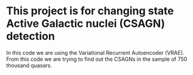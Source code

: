 # This project is for changing state Active Galactic nuclei (CSAGN) detection

In this code we are using the Variational Recurrent Autoencoder (VRAE). From this code we are trying to find out the CSAGNs in the sample of 750 thousand quasars.

